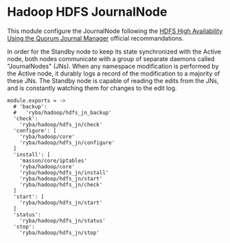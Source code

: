 
# Hadoop HDFS JournalNode

This module configure the JournalNode following the 
[HDFS High Availability Using the Quorum Journal Manager](https://hadoop.apache.org/docs/r2.3.0/hadoop-yarn/hadoop-yarn-site/HDFSHighAvailabilityWithQJM.html) official 
recommandations.

In order for the Standby node to keep its state synchronized with the Active 
node, both nodes communicate with a group of separate daemons called 
"JournalNodes" (JNs). When any namespace modification is performed by the Active 
node, it durably logs a record of the modification to a majority of these JNs. 
The Standby node is capable of reading the edits from the JNs, and is constantly 
watching them for changes to the edit log.

    module.exports = ->
      # 'backup':
      #   'ryba/hadoop/hdfs_jn_backup'
      'check':
        'ryba/hadoop/hdfs_jn/check'
      'configure': [
        'ryba/hadoop/core'
        'ryba/hadoop/hdfs_jn/configure'
      ]
      'install': [
        'masson/core/iptables'
        'ryba/hadoop/core'
        'ryba/hadoop/hdfs_jn/install'
        'ryba/hadoop/hdfs_jn/start'
        'ryba/hadoop/hdfs_jn/check'
      ]
      'start': [
        'ryba/hadoop/hdfs_jn/start'
      ]
      'status':
        'ryba/hadoop/hdfs_jn/status'
      'stop':
        'ryba/hadoop/hdfs_jn/stop'


[qjm]: http://hadoop.apache.org/docs/r2.3.0/hadoop-yarn/hadoop-yarn-site/HDFSHighAvailabilityWithQJM.html#Architecture
